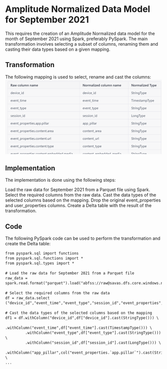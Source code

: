# Amplitude Normalized Data Model for September 2021

This requires the creation of an Amplitude Normalized data model for the month of September 2021 using Spark, preferably PySpark. The main transformation involves selecting a subset of columns, renaming them and casting their data types based on a given mapping.

## Transformation
The following mapping is used to select, rename and cast the columns:
![Alt text](Media/Screenshot%202023-03-03%20212945.png)

## Implementation
The implementation is done using the following steps:

Load the raw data for September 2021 from a Parquet file using Spark.
Select the required columns from the raw data.
Cast the data types of the selected columns based on the mapping.
Drop the original event_properties and user_properties columns.
Create a Delta table with the result of the transformation.

## Code
The following PySpark code can be used to perform the transformation and create the Delta table:

```
from pyspark.sql import functions
from pyspark.sql.functions import *
from pyspark.sql.types import *

# Load the raw data for September 2021 from a Parquet file
raw_data = spark.read.format("parquet").load("abfss://raw@savas.dfs.core.windows.net/amplitude/2021/9/*/*/*.parquet")

# Select the required columns from the raw data
df = raw_data.select ("device_id","event_time","event_type","session_id","event_properties","user_properties")

# Cast the data types of the selected columns based on the mapping
df1 = df.withColumn("device_id",df["device_id"].cast(StringType())) \
         .withColumn("event_time",df["event_time"].cast(TimestampType())) \
         .withColumn("event_type",df["event_type"].cast(StringType())) \
         .withColumn("session_id",df["session_id"].cast(LongType())) \
         .withColumn("app_pillar",col("event_properties.`app.pillar`").cast(StringType())) \
...

```



